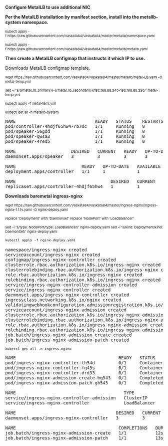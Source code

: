 <p style="text-align:start"><strong>Configure MetalLB to use additional NIC</strong></p>

<p style="text-align:start"><strong>Per the MetalLB installation by manifest section, install into the metallb-system namespace.</strong></p>

<p style="text-align:start"><span style="font-size:11px">kubectl apply -f&nbsp;<a href="https://raw.githubusercontent.com/Vaskata84/Vaskata84/master/metallb/namespace.yaml" rel="nofollow" style="box-sizing: border-box; background-color: transparent; color: var(--color-accent-fg); text-decoration: none;">https://raw.githubusercontent.com/Vaskata84/Vaskata84/master/metallb/namespace.yaml</a>&nbsp;</span></p>

<p style="text-align:start"><span style="font-size:11px">kubectl apply -f&nbsp;<a href="https://raw.githubusercontent.com/Vaskata84/Vaskata84/master/metallb/metallb.yaml" rel="nofollow" style="box-sizing: border-box; background-color: transparent; color: var(--color-accent-fg); text-decoration: none;">https://raw.githubusercontent.com/Vaskata84/Vaskata84/master/metallb/metallb.yaml</a></span></p>

<p style="text-align:start"><strong>Then create a MetalLB configmap that instructs it which IP to use.</strong></p>

<p style="text-align:start">Downloads MetalLB configmap template.</p>

<p style="text-align:start"><span style="font-size:11px">wget&nbsp;<a href="https://raw.githubusercontent.com/Vaskata84/Vaskata84/master/metallb/metal-LB.yaml" rel="nofollow" style="box-sizing: border-box; background-color: transparent; color: var(--color-accent-fg); text-decoration: none;">https://raw.githubusercontent.com/Vaskata84/Vaskata84/master/metallb/metal-LB.yaml</a>&nbsp;-O metal-temp.yml</span></p>

<p style="text-align:start"><span style="font-size:11px">sed -i &#39;s/{{metal_lb_primary}}-{{metal_lb_secondary}}/192.168.88.240-192.168.88.250/&#39; metal-temp.yml</span></p>

<p style="text-align:start"><span style="font-size:11px">kubectl apply -f metal-teml.yml</span></p>

<p style="text-align:start"><span style="font-size:11px">kubectl get all -n metallb-system</span></p>

<pre>
NAME                              READY   STATUS    RESTARTS   AGE
pod/controller-4hdjf65hw4-rb7dc   1/1     Running   0          11s
pod/speaker-56gdd                 1/1     Running   0          11s
pod/speaker-qwsa3                 1/1     Running   0          11s
pod/speaker-4red5                 1/1     Running   0          11s

NAME                     DESIRED   CURRENT   READY   UP-TO-DATE   AVAILABLE   NODE SELECTOR            AGE
daemonset.apps/speaker   3         3         3       3            3           kubernetes.io/os=linux   11s

NAME                         READY   UP-TO-DATE   AVAILABLE   AGE
deployment.apps/controller   1/1     1            1           11s

NAME                                    DESIRED   CURRENT   READY   AGE
replicaset.apps/controller-4hdjf65hw4   1         1         1       11s</pre>

<p style="text-align:start"><strong>Downloads baremetal ingress-nginx </strong></p>

<p style="text-align:start"><span style="font-size:11px">wget&nbsp;<a href="https://raw.githubusercontent.com/Vaskata84/Vaskata84/master/ingress-nginx/ingress-nginx-1.1.1v.yaml" rel="nofollow" style="box-sizing: border-box; background-color: transparent; color: var(--color-accent-fg); text-decoration: none;">https://raw.githubusercontent.com/Vaskata84/Vaskata84/master/ingress-nginx/ingress-nginx-1.1.1v.yaml</a>&nbsp;-O nginx-deploy.yaml</span></p>

<p style="text-align:start"><span style="font-size:11px">replace &#39;Deployment&#39; with &#39;Daemonset&#39; replace &#39;NodePort&#39; with &#39;LoadBalancer&#39;</span></p>

<p style="text-align:start"><span style="font-size:11px">sed -i &#39;s/type: NodePort/type: LoadBalancer/&#39; nginx-deploy.yaml 
  sed -i &#39;s/kind: Deployment/kind: DaemonSet/&#39; nginx-deploy.yaml</span></p>

<pre>
<span style="font-size:11px">kubectl apply -f nginx-deploy.yaml
</span>
namespace/ingress-nginx created
serviceaccount/ingress-nginx created
configmap/ingress-nginx-controller created
clusterrole.rbac.authorization.k8s.io/ingress-nginx created
clusterrolebinding.rbac.authorization.k8s.io/ingress-nginx created
role.rbac.authorization.k8s.io/ingress-nginx created
rolebinding.rbac.authorization.k8s.io/ingress-nginx created
service/ingress-nginx-controller-admission created
service/ingress-nginx-controller created
daemonset.apps/ingress-nginx-controller created
ingressclass.networking.k8s.io/nginx created
validatingwebhookconfiguration.admissionregistration.k8s.io/ingress-nginx-admission created
serviceaccount/ingress-nginx-admission created
clusterrole.rbac.authorization.k8s.io/ingress-nginx-admission created
clusterrolebinding.rbac.authorization.k8s.io/ingress-nginx-admission created
role.rbac.authorization.k8s.io/ingress-nginx-admission created
rolebinding.rbac.authorization.k8s.io/ingress-nginx-admission created
job.batch/ingress-nginx-admission-create created
job.batch/ingress-nginx-admission-patch created</pre>

<pre>
<span style="font-size:11px">kubectl get all -n ingress-nginx</span></pre>

<pre>
NAME                                       READY   STATUS              RESTARTS   AGE
pod/ingress-nginx-controller-th54d         0/1     ContainerCreating   0          55s
pod/ingress-nginx-controller-fg45s         0/1     ContainerCreating   0          55s
pod/ingress-nginx-controller-drd33         0/1     ContainerCreating   0          55s
pod/ingress-nginx-admission-create-hg543   0/1     Completed           0          55s
pod/ingress-nginx-admission-patch-gh543    0/1     Completed           0          55s

NAME                                         TYPE           CLUSTER-IP     EXTERNAL-IP    PORT(S)                    AGE
service/ingress-nginx-controller-admission   ClusterIP      10.43.154.43                  443/TCP                    55s
service/ingress-nginx-controller             LoadBalancer   10.43.27.211   192.168.88.240 80:32652/TCP,443:31400/TCP 55s

NAME                                      DESIRED   CURRENT   READY   UP-TO-DATE   AVAILABLE  NODE SELECTOR          AGE
daemonset.apps/ingress-nginx-controller   3         3         0       3            0          kubernetes.io/os=linux 55s

NAME                                       COMPLETIONS   DURATION   AGE
job.batch/ingress-nginx-admission-create   1/1           12s        55s
job.batch/ingress-nginx-admission-patch    1/1           13s        55s</pre>
